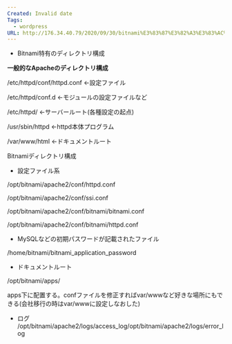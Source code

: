 ```yaml
---
Created: Invalid date
Tags:
  - wordpress
URL: http://176.34.40.79/2020/09/30/bitnami%E3%83%87%E3%82%A3%E3%83%AC%E3%82%AF%E3%83%88%E3%83%AA%E6%A7%8B%E6%88%90/
---
```

- Bitnami特有のディレクトリ構成

**一般的なApacheのディレクトリ構成**

/etc/httpd/conf/httpd.conf ←設定ファイル

/etc/httpd/conf.d ←モジュールの設定ファイルなど

/etc/httpd/ ←サーバールート(各種設定の起点)

/usr/sbin/httpd ←httpd本体プログラム

/var/www/html ←ドキュメントルート

Bitnamiディレクトリ構成

- 設定ファイル系

/opt/bitnami/apache2/conf/httpd.conf

/opt/bitnami/apache2/conf/ssi.conf

/opt/bitnami/apache2/conf/bitnami/bitnami.conf

/opt/bitnami/apache2/conf/bitnami/httpd.conf

- MySQLなどの初期パスワードが記載されたファイル

/home/bitnami/bitnami_application_password

- ドキュメントルート

/opt/bitnami/apps/

apps下に配置する。confファイルを修正すればvar/wwwなど好きな場所にもできる(会社移行の時はvar/wwwに設定しなおした)

- ログ /opt/bitnami/apache2/logs/access_log/opt/bitnami/apache2/logs/error_log